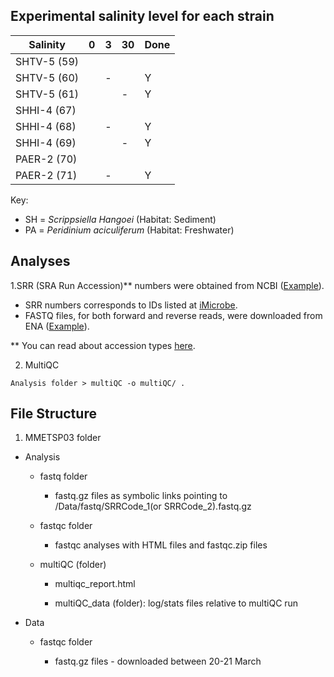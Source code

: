 ## Experimental salinity level for each strain

| Salinity  	|  0 	|   3	|   30	| Done |
|---	|---	|---	|---	| ---
|  SHTV-5 (59) 	|   	|  	|   	|
|  SHTV-5 (60) 	|   	|  - 	|   	| Y |
|  SHTV-5 (61)	|   	|   	|  - 	| Y |
|  SHHI-4 (67)	|   	|  	|   	|
|   SHHI-4 (68)	|   	|  -	|   	| Y |
|  SHHI-4 (69)	|   	|  	|   -	| Y
|  PAER-2 (70) 	|   	|   	|   	|
|  PAER-2 (71)	|   	|  -	|   	| Y |

Key:

+ SH = *Scrippsiella Hangoei* (Habitat: Sediment)
+ PA = *Peridinium aciculiferum* (Habitat: Freshwater)

## Analyses

1.SRR (SRA Run Accession)** numbers were obtained from NCBI ([Example](https://www.ncbi.nlm.nih.gov/sra?LinkName=biosample_sra&from_uid=2740276)).
* SRR numbers corresponds to IDs listed at [iMicrobe](https://www.imicrobe.us/#/investigators/180).
* FASTQ files, for both forward and reverse reads, were downloaded from ENA ([Example](https://www.ebi.ac.uk/ena/data/view/SRR1294400)).

** You can read about accession types [here](https://www.ncbi.nlm.nih.gov/books/NBK56913/#search.what_do_the_different_sra_accessi).

2. MultiQC

```
Analysis folder > multiQC -o multiQC/ .
```

## File Structure

1. MMETSP03 folder

* Analysis

  * fastq folder
  
    * fastq.gz files as symbolic links pointing to /Data/fastq/SRRCode_1(or SRRCode_2).fastq.gz
  
  * fastqc folder
  
    * fastqc analyses with HTML files and fastqc.zip files
  
  * multiQC (folder)
  
    * multiqc_report.html
    
    * multiQC_data (folder): log/stats files relative to multiQC run

* Data

  * fastqc folder
  
    * fastq.gz files - downloaded between 20-21 March
